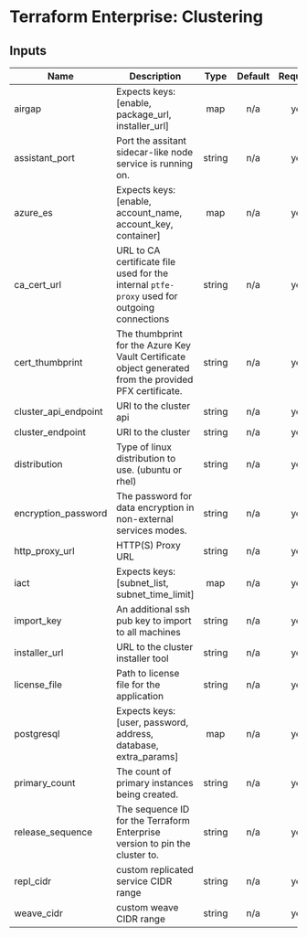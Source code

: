 # Terraform Enterprise: Clustering

## Inputs

| Name | Description | Type | Default | Required |
|------|-------------|:----:|:-----:|:-----:|
| airgap | Expects keys: [enable, package_url, installer_url] | map | n/a | yes |
| assistant\_port | Port the assitant sidecar-like node service is running on. | string | n/a | yes |
| azure\_es | Expects keys: [enable, account_name, account_key, container] | map | n/a | yes |
| ca\_cert\_url | URL to CA certificate file used for the internal `ptfe-proxy` used for outgoing connections | string | n/a | yes |
| cert\_thumbprint | The thumbprint for the Azure Key Vault Certificate object generated from the provided PFX certificate. | string | n/a | yes |
| cluster\_api\_endpoint | URI to the cluster api | string | n/a | yes |
| cluster\_endpoint | URI to the cluster | string | n/a | yes |
| distribution | Type of linux distribution to use. (ubuntu or rhel) | string | n/a | yes |
| encryption\_password | The password for data encryption in non-external services modes. | string | n/a | yes |
| http\_proxy\_url | HTTP(S) Proxy URL | string | n/a | yes |
| iact | Expects keys: [subnet_list, subnet_time_limit] | map | n/a | yes |
| import\_key | An additional ssh pub key to import to all machines | string | n/a | yes |
| installer\_url | URL to the cluster installer tool | string | n/a | yes |
| license\_file | Path to license file for the application | string | n/a | yes |
| postgresql | Expects keys: [user, password, address, database, extra_params] | map | n/a | yes |
| primary\_count | The count of primary instances being created. | string | n/a | yes |
| release\_sequence | The sequence ID for the Terraform Enterprise version to pin the cluster to. | string | n/a | yes |
| repl\_cidr | custom replicated service CIDR range | string | n/a | yes |
| weave\_cidr | custom weave CIDR range | string | n/a | yes |

